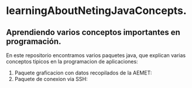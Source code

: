 # learningAboutNetingJavaConcepts.

## Aprendiendo varios conceptos importantes en programación.

En este repositorio encontramos varios paquetes java, que explican varias conceptos tipicos en la programacion de aplicaciones:

1. Paquete graficacion con datos recopilados de la AEMET:
2. Paquete de conexion via SSH:
